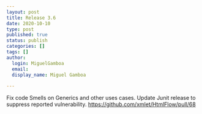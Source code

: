 ```yaml
---
layout: post
title: Release 3.6
date: 2020-10-10
type: post
published: true
status: publish
categories: []
tags: []
author:
  login: MiguelGamboa
  email: 
  display_name: Miguel Gamboa
  
---
```


Fix code Smells on Generics and other uses cases. Update Junit release to
suppress reported vulnerability. https://github.com/xmlet/HtmlFlow/pull/68
